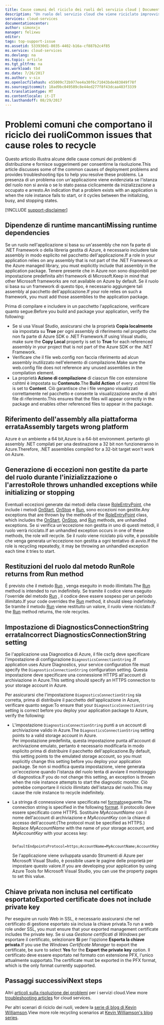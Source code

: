 ```yaml
---
title: Cause comuni del riciclo dei ruoli del servizio cloud | Documentazione Microsoft
description: "Un ruolo del servizio cloud che viene riciclato improvvisamente può causare tempi di inattività significativi. Ecco alcuni problemi comuni che causano il riciclo dei ruoli, che possono essere utili per ridurre i tempi di inattività."
services: cloud-services
documentationcenter: 
author: simonxjx
manager: felixwu
editor: 
tags: top-support-issue
ms.assetid: 533930d1-8035-4402-b16a-cf887b2c4f85
ms.service: cloud-services
ms.devlang: na
ms.topic: article
ms.tgt_pltfrm: na
ms.workload: tbd
ms.date: 7/26/2017
ms.author: v-six
ms.openlocfilehash: e55009c72b977ee4a30f6c71043bde483849f78f
ms.sourcegitcommit: 18ad9bc049589c8e44ed277f8f43dcaa483f3339
ms.translationtype: MT
ms.contentlocale: it-IT
ms.lasthandoff: 08/29/2017
---
```

# <a name="common-issues-that-cause-roles-to-recycle"></a><span data-ttu-id="c4947-104">Problemi comuni che comportano il riciclo dei ruoli</span><span class="sxs-lookup"><span data-stu-id="c4947-104">Common issues that cause roles to recycle</span></span>
<span data-ttu-id="c4947-105">Questo articolo illustra alcune delle cause comuni dei problemi di distribuzione e fornisce suggerimenti per consentirne la risoluzione.</span><span class="sxs-lookup"><span data-stu-id="c4947-105">This article discusses some of the common causes of deployment problems and provides troubleshooting tips to help you resolve these problems.</span></span> <span data-ttu-id="c4947-106">La presenza di un problema con un'applicazione viene evidenziata se l'istanza del ruolo non si avvia o se lo stato passa ciclicamente da inizializzazione a occupato e arresto.</span><span class="sxs-lookup"><span data-stu-id="c4947-106">An indication that a problem exists with an application is when the role instance fails to start, or it cycles between the initializing, busy, and stopping states.</span></span>

[!INCLUDE [support-disclaimer](../../includes/support-disclaimer.md)]

## <a name="missing-runtime-dependencies"></a><span data-ttu-id="c4947-107">Dipendenze di runtime mancanti</span><span class="sxs-lookup"><span data-stu-id="c4947-107">Missing runtime dependencies</span></span>
<span data-ttu-id="c4947-108">Se un ruolo nell'applicazione si basa su un'assembly che non fa parte di .NET Framework o della libreria gestita di Azure, è necessario includere tale assembly in modo esplicito nel pacchetto dell'applicazione.</span><span class="sxs-lookup"><span data-stu-id="c4947-108">If a role in your application relies on any assembly that is not part of the .NET Framework or the Azure managed library, you must explicitly include that assembly in the application package.</span></span> <span data-ttu-id="c4947-109">Tenere presente che in Azure non sono disponibili per impostazione predefinita altri framework di Microsoft.</span><span class="sxs-lookup"><span data-stu-id="c4947-109">Keep in mind that other Microsoft frameworks are not available on Azure by default.</span></span> <span data-ttu-id="c4947-110">Se il ruolo si basa su un framework di questo tipo, è necessario aggiungere tali assembly al pacchetto dell'applicazione.</span><span class="sxs-lookup"><span data-stu-id="c4947-110">If your role relies on such a framework, you must add those assemblies to the application package.</span></span>

<span data-ttu-id="c4947-111">Prima di compilare e includere in un pacchetto l'applicazione, verificare quanto segue:</span><span class="sxs-lookup"><span data-stu-id="c4947-111">Before you build and package your application, verify the following:</span></span>

* <span data-ttu-id="c4947-112">Se si usa Visual Studio, assicurarsi che la proprietà **Copia localmente** sia impostata su **True** per ogni assembly di riferimento nel progetto che non fa parte di Azure SDK o .NET Framework.</span><span class="sxs-lookup"><span data-stu-id="c4947-112">If using Visual studio, make sure the **Copy Local** property is set to **True** for each referenced assembly in your project that is not part of the Azure SDK or the .NET Framework.</span></span>
* <span data-ttu-id="c4947-113">Verificare che il file web.config non faccia riferimento ad alcun assembly inutilizzato nell'elemento di compilazione.</span><span class="sxs-lookup"><span data-stu-id="c4947-113">Make sure the web.config file does not reference any unused assemblies in the compilation element.</span></span>
* <span data-ttu-id="c4947-114">La proprietà **Azione di compilazione** di ciascun file con estensione cshtml è impostata su **Contenuto**.</span><span class="sxs-lookup"><span data-stu-id="c4947-114">The **Build Action** of every .cshtml file is set to **Content**.</span></span> <span data-ttu-id="c4947-115">Ciò garantisce che i file vengano visualizzati correttamente nel pacchetto e consente la visualizzazione anche di altri file di riferimento.</span><span class="sxs-lookup"><span data-stu-id="c4947-115">This ensures that the files will appear correctly in the package and enables other referenced files to appear in the package.</span></span>

## <a name="assembly-targets-wrong-platform"></a><span data-ttu-id="c4947-116">Riferimento dell'assembly alla piattaforma errata</span><span class="sxs-lookup"><span data-stu-id="c4947-116">Assembly targets wrong platform</span></span>
<span data-ttu-id="c4947-117">Azure è un ambiente a 64 bit,</span><span class="sxs-lookup"><span data-stu-id="c4947-117">Azure is a 64-bit environment.</span></span> <span data-ttu-id="c4947-118">pertanto gli assembly .NET compilati per una destinazione a 32 bit non funzioneranno in Azure.</span><span class="sxs-lookup"><span data-stu-id="c4947-118">Therefore, .NET assemblies compiled for a 32-bit target won't work on Azure.</span></span>

## <a name="role-throws-unhandled-exceptions-while-initializing-or-stopping"></a><span data-ttu-id="c4947-119">Generazione di eccezioni non gestite da parte del ruolo durante l'inizializzazione o l'arresto</span><span class="sxs-lookup"><span data-stu-id="c4947-119">Role throws unhandled exceptions while initializing or stopping</span></span>
<span data-ttu-id="c4947-120">Eventuali eccezioni generate dai metodi della classe [RoleEntryPoint], che include i metodi [OnStart], [OnStop] e [Run], sono eccezioni non gestite.</span><span class="sxs-lookup"><span data-stu-id="c4947-120">Any exceptions that are thrown by the methods of the [RoleEntryPoint] class, which includes the [OnStart], [OnStop], and [Run] methods, are unhandled exceptions.</span></span> <span data-ttu-id="c4947-121">Se si verifica un'eccezione non gestita in uno di questi metodi, il ruolo verrà riciclato.</span><span class="sxs-lookup"><span data-stu-id="c4947-121">If an unhandled exception occurs in one of these methods, the role will recycle.</span></span> <span data-ttu-id="c4947-122">Se il ruolo viene riciclato più volte, è possibile che venga generata un'eccezione non gestita a ogni tentativo di avvio.</span><span class="sxs-lookup"><span data-stu-id="c4947-122">If the role is recycling repeatedly, it may be throwing an unhandled exception each time it tries to start.</span></span>

## <a name="role-returns-from-run-method"></a><span data-ttu-id="c4947-123">Restituzioni del ruolo dal metodo Run</span><span class="sxs-lookup"><span data-stu-id="c4947-123">Role returns from Run method</span></span>
<span data-ttu-id="c4947-124">È previsto che il metodo [Run] , venga eseguito in modo illimitato.</span><span class="sxs-lookup"><span data-stu-id="c4947-124">The [Run] method is intended to run indefinitely.</span></span> <span data-ttu-id="c4947-125">Se tramite il codice viene eseguito l'override del metodo [Run] , il codice deve essere sospeso per un periodo illimitato.</span><span class="sxs-lookup"><span data-stu-id="c4947-125">If your code overrides the [Run] method, it should sleep indefinitely.</span></span> <span data-ttu-id="c4947-126">Se tramite il metodo [Run] viene restituito un valore, il ruolo viene riciclato.</span><span class="sxs-lookup"><span data-stu-id="c4947-126">If the [Run] method returns, the role recycles.</span></span>

## <a name="incorrect-diagnosticsconnectionstring-setting"></a><span data-ttu-id="c4947-127">Impostazione di DiagnosticsConnectionString errata</span><span class="sxs-lookup"><span data-stu-id="c4947-127">Incorrect DiagnosticsConnectionString setting</span></span>
<span data-ttu-id="c4947-128">Se l'applicazione usa Diagnostica di Azure, il file cscfg deve specificare l'impostazione di configurazione `DiagnosticsConnectionString` .</span><span class="sxs-lookup"><span data-stu-id="c4947-128">If application uses Azure Diagnostics, your service configuration file must specify the `DiagnosticsConnectionString` configuration setting.</span></span> <span data-ttu-id="c4947-129">Questa impostazione deve specificare una connessione HTTPS all'account di archiviazione in Azure.</span><span class="sxs-lookup"><span data-stu-id="c4947-129">This setting should specify an HTTPS connection to your storage account in Azure.</span></span>

<span data-ttu-id="c4947-130">Per assicurarsi che l'impostazione `DiagnosticsConnectionString` sia corretta, prima di distribuire il pacchetto dell'applicazione in Azure, verificare quanto segue:</span><span class="sxs-lookup"><span data-stu-id="c4947-130">To ensure that your `DiagnosticsConnectionString` setting is correct before you deploy your application package to Azure, verify the following:</span></span>  

* <span data-ttu-id="c4947-131">L'impostazione `DiagnosticsConnectionString` punti a un account di archiviazione valido in Azure.</span><span class="sxs-lookup"><span data-stu-id="c4947-131">The `DiagnosticsConnectionString` setting points to a valid storage account in Azure.</span></span>  
  <span data-ttu-id="c4947-132">Per impostazione predefinita, questa impostazione punta all'account di archiviazione emulato, pertanto è necessario modificarla in modo esplicito prima di distribuire il pacchetto dell'applicazione.</span><span class="sxs-lookup"><span data-stu-id="c4947-132">By default, this setting points to the emulated storage account, so you must explicitly change this setting before you deploy your application package.</span></span> <span data-ttu-id="c4947-133">Se non si modifica questa impostazione, viene generata un'eccezione quando l'istanza del ruolo tenta di avviare il monitoraggio di diagnostica.</span><span class="sxs-lookup"><span data-stu-id="c4947-133">If you do not change this setting, an exception is thrown when the role instance attempts to start the diagnostic monitor.</span></span> <span data-ttu-id="c4947-134">Ciò potrebbe comportare il riciclo illimitato dell'istanza del ruolo.</span><span class="sxs-lookup"><span data-stu-id="c4947-134">This may cause the role instance to recycle indefinitely.</span></span>
* <span data-ttu-id="c4947-135">La stringa di connessione viene specificata nel [formato](../storage/common/storage-configure-connection-string.md)seguente.</span><span class="sxs-lookup"><span data-stu-id="c4947-135">The connection string is specified in the following [format](../storage/common/storage-configure-connection-string.md).</span></span> <span data-ttu-id="c4947-136">Il protocollo deve essere specificato come HTTPS. Sostituire *MyAccountName* con il nome dell'account di archiviazione e *MyAccountKey* con la chiave di accesso dell'account:</span><span class="sxs-lookup"><span data-stu-id="c4947-136">(The protocol must be specified as HTTPS.) Replace *MyAccountName* with the name of your storage account, and *MyAccountKey* with your access key:</span></span>    

        DefaultEndpointsProtocol=https;AccountName=MyAccountName;AccountKey=MyAccountKey

  <span data-ttu-id="c4947-137">Se l'applicazione viene sviluppata usando Strumenti di Azure per Microsoft Visual Studio, è possibile usare le pagine delle proprietà per impostare questo valore.</span><span class="sxs-lookup"><span data-stu-id="c4947-137">If you are developing your application by using Azure Tools for Microsoft Visual Studio, you can use the property pages to set this value.</span></span>

## <a name="exported-certificate-does-not-include-private-key"></a><span data-ttu-id="c4947-138">Chiave privata non inclusa nel certificato esportato</span><span class="sxs-lookup"><span data-stu-id="c4947-138">Exported certificate does not include private key</span></span>
<span data-ttu-id="c4947-139">Per eseguire un ruolo Web in SSL, è necessario assicurarsi che nel certificato di gestione esportato sia inclusa la chiave privata.</span><span class="sxs-lookup"><span data-stu-id="c4947-139">To run a web role under SSL, you must ensure that your exported management certificate includes the private key.</span></span> <span data-ttu-id="c4947-140">Se si usa *Gestione certificati di Windows* per esportare il certificato, selezionare **Sì** per l'opzione **Esporta la chiave privata**.</span><span class="sxs-lookup"><span data-stu-id="c4947-140">If you use the *Windows Certificate Manager* to export the certificate, be sure to select **Yes** for the **Export the private key** option.</span></span> <span data-ttu-id="c4947-141">Il certificato deve essere esportato nel formato con estensione PFX, l'unico attualmente supportato.</span><span class="sxs-lookup"><span data-stu-id="c4947-141">The certificate must be exported in the PFX format, which is the only format currently supported.</span></span>

## <a name="next-steps"></a><span data-ttu-id="c4947-142">Passaggi successivi</span><span class="sxs-lookup"><span data-stu-id="c4947-142">Next steps</span></span>
<span data-ttu-id="c4947-143">Altri [articoli sulla risoluzione dei problemi](https://azure.microsoft.com/documentation/articles/?tag=top-support-issue&product=cloud-services) per i servizi cloud.</span><span class="sxs-lookup"><span data-stu-id="c4947-143">View more [troubleshooting articles](https://azure.microsoft.com/documentation/articles/?tag=top-support-issue&product=cloud-services) for cloud services.</span></span>

<span data-ttu-id="c4947-144">Per altri scenari di riciclo dei ruoli, vedere la [serie di blog di Kevin Williamson](http://blogs.msdn.com/b/kwill/archive/2013/08/09/windows-azure-paas-compute-diagnostics-data.aspx).</span><span class="sxs-lookup"><span data-stu-id="c4947-144">View more role recycling scenarios at [Kevin Williamson's blog series](http://blogs.msdn.com/b/kwill/archive/2013/08/09/windows-azure-paas-compute-diagnostics-data.aspx).</span></span>

[RoleEntryPoint]: https://msdn.microsoft.com/library/microsoft.windowsazure.serviceruntime.roleentrypoint.aspx
[OnStart]: https://msdn.microsoft.com/library/microsoft.windowsazure.serviceruntime.roleentrypoint.onstart.aspx
[OnStop]: https://msdn.microsoft.com/library/microsoft.windowsazure.serviceruntime.roleentrypoint.onstop.aspx
[Run]: https://msdn.microsoft.com/library/microsoft.windowsazure.serviceruntime.roleentrypoint.run.aspx
